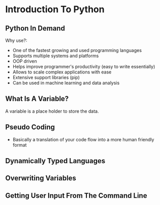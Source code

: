 # Introduction To Python

## Python In Demand

Why use?:
* One of the fastest growing and used programming languages
* Supports multiple systems and platforms
* OOP driven
* Helps improve programmer's productivity (easy to write essentially)
* Allows to scale complex applications with ease
* Extensive support libraries (pip)
* Can be used in machine learning and data analysis


## What Is A Variable?

A variable is a place holder to store the data.

## Pseudo Coding

* Basically a translation of your code flow into a more human friendly format

## Dynamically Typed Languages

## Overwriting Variables

## Getting User Input From The Command Line
